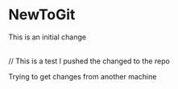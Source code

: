 # NewToGit
This is an initial change

<br />
// This is a test
I pushed the changed to the repo

<br />

Trying to get changes from another machine
